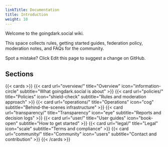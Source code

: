```yaml
---
linkTitle: Documentation
title: Introduction
weight: 10
---
```


Welcome to the goingdark.social wiki.

This space collects rules, getting started guides, federation policy, moderation notes, and FAQs for the community.

Spot a mistake? Click Edit this page to suggest a change on GitHub.

## Sections

{{< cards >}}
  {{< card url="overview/" title="Overview" icon="information-circle" subtitle="What goingdark.social is about" >}}
  {{< card url="policies/" title="Policies" icon="shield-check" subtitle="Rules and moderation approach" >}}
  {{< card url="operations/" title="Operations" icon="cog" subtitle="Behind-the-scenes infrastructure" >}}
  {{< card url="transparency/" title="Transparency" icon="eye" subtitle="Reports and decision logs" >}}
  {{< card url="user/" title="User guides" icon="book-open" subtitle="How to get started" >}}
  {{< card url="legal/" title="Legal" icon="scale" subtitle="Terms and compliance" >}}
  {{< card url="community/" title="Community" icon="users" subtitle="Contact and contribution" >}}
{{< /cards >}}
